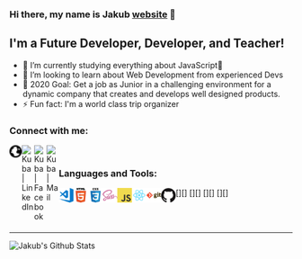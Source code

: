 ### Hi there, my name is Jakub [website] 👋

## I'm a Future Developer, Developer, and Teacher!

- 🌱 I’m currently studying everything about JavaScript🤣
- 👯 I’m looking to learn about Web Development from experienced Devs
- 🥅 2020 Goal: Get a job as Junior in a challenging environment for a dynamic company that creates and develops well designed products.
- ⚡ Fun fact: I'm a world class trip organizer

### Connect with me:

[<img align="left" alt="Kuba" width="22px" src="https://raw.githubusercontent.com/iconic/open-iconic/master/svg/globe.svg" />][website]
[<img align="left" alt="Kuba | LinkedIn" width="22px" src="https://cdn.jsdelivr.net/npm/simple-icons@v3/icons/linkedin.svg" />][linkedin]
[<img align="left" alt="Kuba | Facebook" width="22px" src="https://cdn.jsdelivr.net/npm/simple-icons@v3/icons/facebook.svg" />][facebook]
[<img align="left" alt="Kuba | Mail" width="22px" src="https://cdn.jsdelivr.net/npm/simple-icons@3.4.0/icons/gmail.svg" />][mail]

<br />

### Languages and Tools:

[<img align="left" alt="Visual Studio Code" width="26px" src="https://raw.githubusercontent.com/github/explore/80688e429a7d4ef2fca1e82350fe8e3517d3494d/topics/visual-studio-code/visual-studio-code.png" />][<img align="left" alt="html5" width="26px" src="https://raw.githubusercontent.com/github/explore/80688e429a7d4ef2fca1e82350fe8e3517d3494d/topics/html/html.png" />]
[<img align="left" alt="CSS3" width="26px" src="https://raw.githubusercontent.com/github/explore/80688e429a7d4ef2fca1e82350fe8e3517d3494d/topics/css/css.png" />][<img align="left" alt="sass" width="26px" src="https://raw.githubusercontent.com/github/explore/80688e429a7d4ef2fca1e82350fe8e3517d3494d/topics/sass/sass.png" />]
[<img align="left" alt="JavaScript" width="26px" src="https://raw.githubusercontent.com/github/explore/80688e429a7d4ef2fca1e82350fe8e3517d3494d/topics/javascript/javascript.png" />][<img align="left" alt="react" width="26px" src="https://raw.githubusercontent.com/github/explore/80688e429a7d4ef2fca1e82350fe8e3517d3494d/topics/react/react.png" />]
[<img align="left" alt="Git" width="26px" src="https://raw.githubusercontent.com/github/explore/80688e429a7d4ef2fca1e82350fe8e3517d3494d/topics/git/git.png" />][<img align="left" alt="github" width="26px" src="https://raw.githubusercontent.com/github/explore/78df643247d429f6cc873026c0622819ad797942/topics/github/github.png" />]

<br />
<br />

---

<img align="left" alt="Jakub's Github Stats" src="https://github-readme-stats.vercel.app/api?username=jakubsmiarowski&show_icons=true&hide_border=true" />

[website]: https://hopeful-wright-efcc54.netlify.app/
[facebook]: https://www.facebook.com/jakub.smiarowski/
[linkedin]: https://www.linkedin.com/in/jakub-%C5%9Bmiarowski-779371104/
[mail]: mailto:jakub.smiarowski@gmail.com
